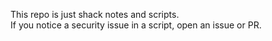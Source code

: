 This repo is just shack notes and scripts.  
If you notice a security issue in a script, open an issue or PR. 
